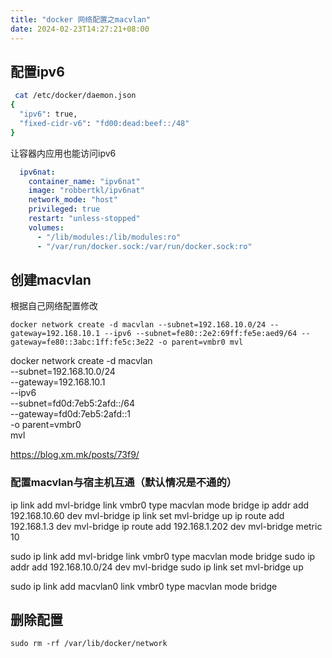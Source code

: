 ```yaml
---
title: "docker 网络配置之macvlan"
date: 2024-02-23T14:27:21+08:00
---
```


## 配置ipv6

```sh
 cat /etc/docker/daemon.json 
{
  "ipv6": true,
  "fixed-cidr-v6": "fd00:dead:beef::/48"
}
```

让容器内应用也能访问ipv6

```yml
  ipv6nat:
    container_name: "ipv6nat"
    image: "robbertkl/ipv6nat"
    network_mode: "host"
    privileged: true
    restart: "unless-stopped"
    volumes:
      - "/lib/modules:/lib/modules:ro"
      - "/var/run/docker.sock:/var/run/docker.sock:ro"
```

## 创建macvlan

根据自己网络配置修改

`docker network create -d macvlan --subnet=192.168.10.0/24 --gateway=192.168.10.1 --ipv6 --subnet=fe80::2e2:69ff:fe5e:aed9/64 --gateway=fe80::3abc:1ff:fe5c:3e22 -o parent=vmbr0 mvl`

docker network create -d macvlan \
--subnet=192.168.10.0/24 \
--gateway=192.168.10.1 \
--ipv6 \
--subnet=fd0d:7eb5:2afd::/64 \
--gateway=fd0d:7eb5:2afd::1 \
-o parent=vmbr0 \
mvl

<https://blog.xm.mk/posts/73f9/>
### 配置macvlan与宿主机互通（默认情况是不通的）
ip link add mvl-bridge link vmbr0 type macvlan mode bridge
ip addr add 192.168.10.60 dev mvl-bridge
ip link set mvl-bridge up
ip route add 192.168.1.3 dev mvl-bridge
ip route add 192.168.1.202 dev mvl-bridge  metric 10

sudo ip link add mvl-bridge link vmbr0 type macvlan mode bridge
sudo ip addr add 192.168.10.0/24 dev mvl-bridge
sudo ip link set mvl-bridge up

sudo ip link add macvlan0 link vmbr0 type macvlan mode bridge

## 删除配置

`sudo rm -rf /var/lib/docker/network`
